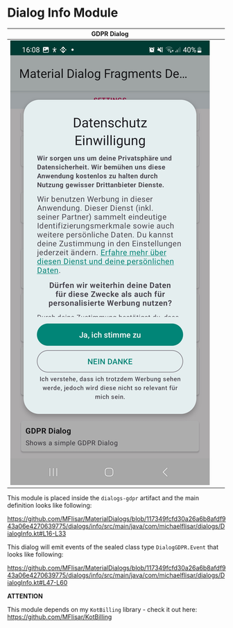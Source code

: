# Dialog Info Module

| GDPR Dialog  | |  |
| :---: | :---: | :---: |
| ![Dialog](../images/dialog_gdpr1.jpg?raw=true "Dialog") |  |  |

This module is placed inside the `dialogs-gdpr` artifact and the main definition looks like following:

https://github.com/MFlisar/MaterialDialogs/blob/117349fcfd30a26a6b8afdf943a06e4270639775/dialogs/info/src/main/java/com/michaelflisar/dialogs/DialogInfo.kt#L16-L33

This dialog will emit events of the sealed class type `DialogGDPR.Event` that looks like following:

https://github.com/MFlisar/MaterialDialogs/blob/117349fcfd30a26a6b8afdf943a06e4270639775/dialogs/info/src/main/java/com/michaelflisar/dialogs/DialogInfo.kt#L47-L60

**ATTENTION**

This module depends on my `KotBilling` library - check it out here: https://github.com/MFlisar/KotBilling
